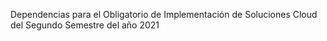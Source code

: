 Dependencias para el Obligatorio de Implementación de Soluciones Cloud del Segundo Semestre del año 2021 

